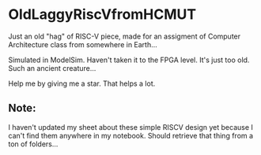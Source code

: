 # OldLaggyRiscVfromHCMUT
Just an old "hag" of RISC-V piece, made for an assigment of Computer Architecture class from somewhere in Earth...

Simulated in ModelSim. Haven't taken it to the FPGA level. It's just too old. Such an ancient creature...

Help me by giving me a star. That helps a lot.

## Note:
I haven't updated my sheet about these simple RISCV design yet because I can't find them anywhere in my notebook.
Should retrieve that thing from a ton of folders...

